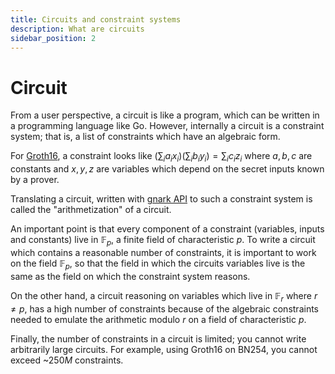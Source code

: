 ```yaml
---
title: Circuits and constraint systems
description: What are circuits
sidebar_position: 2
---
```


# Circuit

From a user perspective, a circuit is like a program, which can be written in a programming language like Go. However, internally a circuit is a constraint system; that is, a list of constraints which have an algebraic form.

For [Groth16](schemes_curves.md#groth16), a constraint looks like $(\sum_ia_ix_i)(\sum_ib_iy_i)=\sum_ic_iz_i$ where $a,b,c$ are constants and $x,y,z$ are variables which depend on the secret inputs known by a prover.

Translating a circuit, written with [gnark API](../HowTo/write/circuit_api.md) to such a constraint system is called the "arithmetization" of a circuit.

An important point is that every component of a constraint (variables, inputs and constants) live in $\mathbb{F}_p$, a finite field of characteristic $p$. To write a circuit which contains a reasonable number of constraints, it is important to work on the field $\mathbb{F}_p$, so that the field in which the circuits variables live is the same as the field on which the constraint system reasons.

On the other hand, a circuit reasoning on variables which live in $\mathbb{F}_r$ where $r\neq p$, has a high number of constraints because of the algebraic constraints needed to emulate the arithmetic modulo $r$ on a field of characteristic $p$.

Finally, the number of constraints in a circuit is limited; you cannot write arbitrarily large circuits. For example, using Groth16 on BN254, you cannot exceed ~$250M$ constraints.
